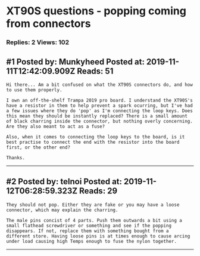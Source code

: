 # XT90S questions - popping coming from connectors

### Replies: 2 Views: 102

## \#1 Posted by: Munkyheed Posted at: 2019-11-11T12:42:09.909Z Reads: 51

```
Hi there... Am a bit confused on what the XT90S connectors do, and how to use them properly.

I own an off-the-shelf Trampa 2019 pro board. I understand the XT90S's have a resistor in them to help prevent a spark ocurring, but I've had a few issues where they do 'pop' as I'm connecting the loop keys. Does this mean they should be instantly replaced? There is a small amount of black charring inside the connector, but nothing overly concerning. Are they also meant to act as a fuse?

Also, when it comes to connecting the loop keys to the board, is it best practise to connect the end with the resistor into the board first, or the other end? 

Thanks.
```

---
## \#2 Posted by: telnoi Posted at: 2019-11-12T06:28:59.323Z Reads: 29

```
They should not pop. Either they are fake or you may have a loose connector, which may explain the charring.

The male pins concist of 4 parts. Push them outwards a bit using a small flathead screwdriver or something and see if the popping disappears. If not, replace them with something bought from a different store. Having loose pins is at times enough to cause arcing under load causing high Temps enough to fuse the nylon together.
```

---
